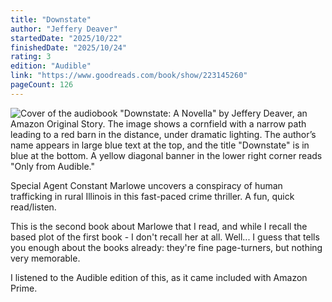 ```yaml
---
title: "Downstate"
author: "Jeffery Deaver"
startedDate: "2025/10/22"
finishedDate: "2025/10/24"
rating: 3
edition: "Audible"
link: "https://www.goodreads.com/book/show/223145260"
pageCount: 126
---
```


![Cover of the audiobook "Downstate: A Novella" by Jeffery Deaver, an Amazon Original Story. The image shows a cornfield with a narrow path leading to a red barn in the distance, under dramatic lighting. The author’s name appears in large blue text at the top, and the title "Downstate" is in blue at the bottom. A yellow diagonal banner in the lower right corner reads "Only from Audible."](https://m.media-amazon.com/images/S/compressed.photo.goodreads.com/books/1735692207i/223145260.jpg)

Special Agent Constant Marlowe uncovers a conspiracy of human trafficking in rural Illinois in this fast-paced crime thriller. A fun, quick read/listen.

This is the second book about Marlowe that I read, and while I recall the based plot of the first book - I don't recall her at all. Well... I guess that tells you enough about the books already: they're fine page-turners, but nothing very memorable.

I listened to the Audible edition of this, as it came included with Amazon Prime.